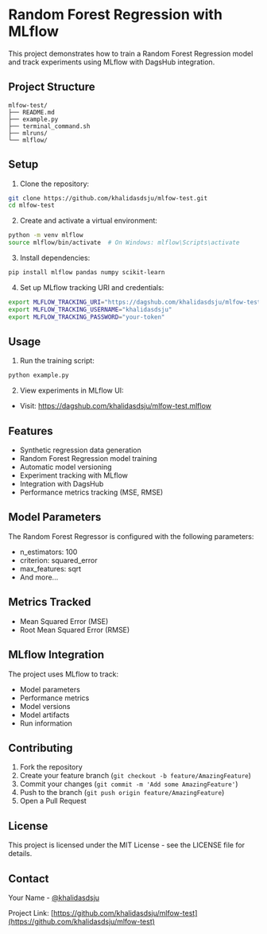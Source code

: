 # Random Forest Regression with MLflow

This project demonstrates how to train a Random Forest Regression model and track experiments using MLflow with DagsHub integration.

## Project Structure

```
mlfow-test/
├── README.md
├── example.py
├── terminal_command.sh
├── mlruns/
└── mlflow/
```

## Setup

1. Clone the repository:
```bash
git clone https://github.com/khalidasdsju/mlfow-test.git
cd mlfow-test
```

2. Create and activate a virtual environment:
```bash
python -m venv mlflow
source mlflow/bin/activate  # On Windows: mlflow\Scripts\activate
```

3. Install dependencies:
```bash
pip install mlflow pandas numpy scikit-learn
```

4. Set up MLflow tracking URI and credentials:
```bash
export MLFLOW_TRACKING_URI="https://dagshub.com/khalidasdsju/mlfow-test.mlflow"
export MLFLOW_TRACKING_USERNAME="khalidasdsju"
export MLFLOW_TRACKING_PASSWORD="your-token"
```

## Usage

1. Run the training script:
```bash
python example.py
```

2. View experiments in MLflow UI:
- Visit: https://dagshub.com/khalidasdsju/mlfow-test.mlflow

## Features

- Synthetic regression data generation
- Random Forest Regression model training
- Automatic model versioning
- Experiment tracking with MLflow
- Integration with DagsHub
- Performance metrics tracking (MSE, RMSE)

## Model Parameters

The Random Forest Regressor is configured with the following parameters:
- n_estimators: 100
- criterion: squared_error
- max_features: sqrt
- And more...

## Metrics Tracked

- Mean Squared Error (MSE)
- Root Mean Squared Error (RMSE)

## MLflow Integration

The project uses MLflow to track:
- Model parameters
- Performance metrics
- Model versions
- Model artifacts
- Run information

## Contributing

1. Fork the repository
2. Create your feature branch (`git checkout -b feature/AmazingFeature`)
3. Commit your changes (`git commit -m 'Add some AmazingFeature'`)
4. Push to the branch (`git push origin feature/AmazingFeature`)
5. Open a Pull Request

## License

This project is licensed under the MIT License - see the LICENSE file for details.

## Contact

Your Name - [@khalidasdsju](https://github.com/khalidasdsju)

Project Link: [https://github.com/khalidasdsju/mlfow-test](https://github.com/khalidasdsju/mlfow-test)
